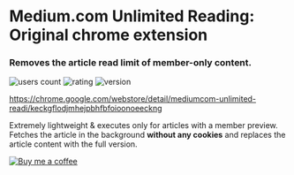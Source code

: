 # Medium.com Unlimited Reading: Original chrome extension

### Removes the article read limit of member-only content. 

![users count](https://img.shields.io/chrome-web-store/users/keckgflodjmhejpbhfbfoioonoeeckng.svg)
![rating](https://img.shields.io/chrome-web-store/rating/keckgflodjmhejpbhfbfoioonoeeckng.svg)
![version](https://img.shields.io/chrome-web-store/v/keckgflodjmhejpbhfbfoioonoeeckng.svg)

https://chrome.google.com/webstore/detail/mediumcom-unlimited-readi/keckgflodjmhejpbhfbfoioonoeeckng

Extremely lightweight & executes only for articles with a member preview.
Fetches the article in the background __without any cookies__ and replaces the article content with the full version.  

[![Buy me a coffee](https://www.buymeacoffee.com/assets/img/custom_images/orange_img.png)](https://www.buymeacoffee.com/OwfXVvb)
